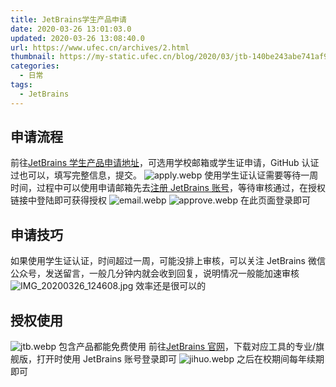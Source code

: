 ```yaml
---
title: JetBrains学生产品申请
date: 2020-03-26 13:01:03.0
updated: 2020-03-26 13:08:40.0
url: https://www.ufec.cn/archives/2.html
thumbnail: https://my-static.ufec.cn/blog/2020/03/jtb-140be243abe741af9d584eaeea2f1378.webp
categories:
  - 日常
tags:
  - JetBrains
---
```


## 申请流程

前往[JetBrains 学生产品申请地址](https://www.jetbrains.com/shop/eform/students)，可选用学校邮箱或学生证申请，GitHub 认证过也可以，填写完整信息，提交。
![apply.webp](https://my-static.ufec.cn/blog/2020/03/apply-d1bd7ca9b1a54684ac7c5a2733414a2e.webp)
使用学生证认证需要等待一周时间，过程中可以使用申请邮箱先去[注册 JetBrains 账号](https://account.jetbrains.com)，等待审核通过，在授权链接中登陆即可获得授权
![email.webp](https://my-static.ufec.cn/blog/2020/03/email-0513cc1d89e7487fb70f2f19b62e67b5.webp)
![approve.webp](https://my-static.ufec.cn/blog/2020/03/approve-25c206b98d9f48b1b0a549358b26c13a.webp)
在此页面登录即可

## 申请技巧

如果使用学生证认证，时间超过一周，可能没排上审核，可以关注 JetBrains 微信公众号，发送留言，一般几分钟内就会收到回复，说明情况一般能加速审核
![IMG_20200326_124608.jpg](https://my-static.ufec.cn/blog/2020/03/IMG_20200326_124608-c444d8eddd484bc79ab144b48f58441e.jpg)
效率还是很可以的

## 授权使用

![jtb.webp](https://my-static.ufec.cn/blog/2020/03/jtb-140be243abe741af9d584eaeea2f1378.webp)
包含产品都能免费使用
前往[JetBrains 官网](https://www.jetbrains.com)，下载对应工具的专业/旗舰版，打开时使用 JetBrains 账号登录即可
![jihuo.webp](https://my-static.ufec.cn/blog/2020/03/jihuo-d8a60e8d7d6244cc99a68ebf73b0951f.webp)
之后在校期间每年续期即可
